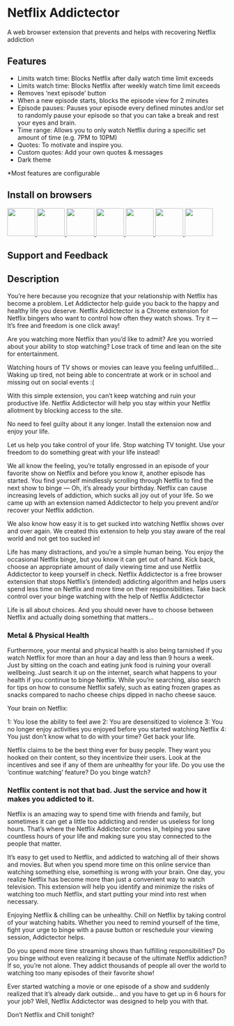 
# Netflix Addictector
 A web browser extension that prevents and helps with recovering Netflix addiction

## Features

- Limits watch time: Blocks Netflix after daily watch time limit exceeds
- Limits watch time: Blocks Netflix after weekly watch time limit exceeds
- Removes ‘next episode’ button
- When a new episode starts, blocks the episode view for 2 minutes
- Episode pauses: Pauses your episode every defined minutes and/or set to randomly pause your episode so that you can take a break and rest your eyes and brain.
- Time range: Allows you to only watch Netflix during a specific set amount of time (e.g. 7PM to 10PM)
- Quotes: To motivate and inspire you.
- Custom quotes: Add your own quotes & messages
- Dark theme

*Most features are configurable

## Install on browsers

<a href="https://chrome.google.com/webstore/detail/netflix-addictector-%E2%80%93-net/loooaabonmaodiehbknmpmngbeklblne?hl=en" target="_blank">
    <img src="https://imgur.com/3C4iKO0.png" width="64" height="64">
</a>
<a href="https://addons.mozilla.org/en-US/firefox/addon/netflix-addictector/" target="_blank">
    <img src="https://imgur.com/ihXsdDO.png" width="64" height="64">
</a>
<a href="https://microsoftedge.microsoft.com/addons/" target="_blank">
    <img src="https://imgur.com/vMcaXaw.png" width="64" height="64">
</a>
<a href="https://addons.opera.com/extensions/details/" target="_blank">
    <img src="https://imgur.com/nSJ9htU.png" width="64" height="64">
</a>
<a href="https://chrome.google.com/webstore/detail/netflix-addictector-%E2%80%93-net/loooaabonmaodiehbknmpmngbeklblne?hl=en" target="_blank">
    <img src="https://imgur.com/EuDp4vP.png" width="64" height="64">
</a>
<a href="https://chrome.google.com/webstore/detail/netflix-addictector-%E2%80%93-net/loooaabonmaodiehbknmpmngbeklblne?hl=en" target="_blank">
    <img src="https://imgur.com/z8yjLZ2.png" width="64" height="64">
</a>
<a href="https://addons.mozilla.org/en-US/firefox/addon/netflix-addictector/" target="_blank">
    <img src="https://imgur.com/MQYBSrD.png" width="64" height="64">
</a>

## Support and Feedback



## Description

You’re here because you recognize that your relationship with Netflix has become a problem. Let Addictector help guide you back to the happy and healthy life you deserve. Netflix Addictector is a Chrome extension for Netflix bingers who want to control how often they watch shows. Try it — It’s free and freedom is one click away!

Are you watching more Netflix than you’d like to admit? Are you worried about your ability to stop watching? Lose track of time and lean on the site for entertainment.

Watching hours of TV shows or movies can leave you feeling unfulfilled… Waking up tired, not being able to concentrate at work or in school and missing out on social events :(

With this simple extension, you can’t keep watching and ruin your productive life. Netflix Addictector will help you stay within your Netflix allotment by blocking access to the site.

No need to feel guilty about it any longer. Install the extension now and enjoy your life. 

Let us help you take control of your life. Stop watching TV tonight. Use your freedom to do something great with your life instead!

We all know the feeling, you’re totally engrossed in an episode of your favorite show on Netflix and before you know it, another episode has started. You find yourself mindlessly scrolling through Netflix to find the next show to binge — Oh, it’s already your birthday. Netflix can cause increasing levels of addiction, which sucks all joy out of your life. So we came up with an extension named Addictector to help you prevent and/or recover your Netflix addiction.

We also know how easy it is to get sucked into watching Netflix shows over and over again. We created this extension to help you stay aware of the real world and not get too sucked in!

Life has many distractions, and you’re a simple human being. You enjoy the occasional Netflix binge, but you know it can get out of hand. Kick back, choose an appropriate amount of daily viewing time and use Netflix Addictector to keep yourself in check. Netflix Addictector is a free browser extension that stops Netflix’s (intended) addicting algorithm and helps users spend less time on Netflix and more time on their responsibilities. Take back control over your binge watching with the help of Netflix Addictector 

Life is all about choices. And you should never have to choose between Netflix and actually doing something that matters…

### Metal & Physical Health

Furthermore, your mental and physical health is also being tarnished if you watch Netflix for more than an hour a day and less than 9 hours a week. Just by sitting on the coach and eating junk food is ruining your overall wellbeing. Just search it up on the internet, search what happens to your health if you continue to binge Netflix. While you’re searching, also search for tips on how to consume Netflix safely, such as eating frozen grapes as snacks compared to nacho cheese chips dipped in nacho cheese sauce.

Your brain on Netflix:

1: You lose the ability to feel awe
2: You are desensitized to violence
3: You no longer enjoy activities you enjoyed before you started watching Netflix
4: You just don’t know what to do with your time? Get back your life.

Netflix claims to be the best thing ever for busy people. They want you hooked on their content, so they incentivize their users. Look at the incentives and see if any of them are unhealthy for your life. Do you use the ‘continue watching’ feature? Do you binge watch?

### Netflix content is not that bad. Just the service and how it makes you addicted to it.

Netflix is an amazing way to spend time with friends and family, but sometimes it can get a little too addicting and render us useless for long hours. That’s where the Netflix Addictector comes in, helping you save countless hours of your life and making sure you stay connected to the people that matter.

It’s easy to get used to Netflix, and addicted to watching all of their shows and movies. But when you spend more time on this online service than watching something else, something is wrong with your brain. One day, you realize Netflix has become more than just a convenient way to watch television. This extension will help you identify and minimize the risks of watching too much Netflix, and start putting your mind into rest when necessary.

Enjoying Netflix & chilling can be unhealthy. Chill on Netflix by taking control of your watching habits. Whether you need to remind yourself of the time, fight your urge to binge with a pause button or reschedule your viewing session, Addictector helps.

Do you spend more time streaming shows than fulfilling responsibilities? Do you binge without even realizing it because of the ultimate Netflix addiction? If so, you’re not alone. They addict thousands of people all over the world to watching too many episodes of their favorite show!

Ever started watching a movie or one episode of a show and suddenly realized that it’s already dark outside... and you have to get up in 6 hours for your job? Well, Netflix Addictector was designed to help you with that.

Don’t Netflix and Chill tonight?
